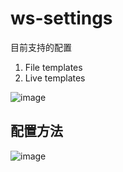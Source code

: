 # ws-settings
目前支持的配置

1. File templates
2. Live templates

![image](https://s2.ax1x.com/2019/01/23/kEiKSA.gif)

## 配置方法
![image](https://user-images.githubusercontent.com/1309744/51590709-dc319a00-1f25-11e9-9ccf-5e1468e8a027.png)



